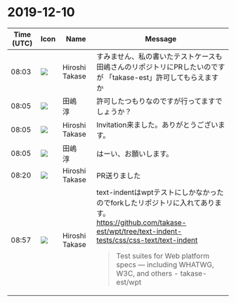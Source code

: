 # 2019-12-10

|Time (UTC)|Icon|Name|Message|
|---|---|---|---|
|08:03|![](https://secure.gravatar.com/avatar/1ac980f750155c5960a8f617e0ccb3d9.jpg?s=72&d=https%3A%2F%2Fa.slack-edge.com%2Fdf10d%2Fimg%2Favatars%2Fava_0016-72.png)|Hiroshi Takase|すみません、私の書いたテストケースも田嶋さんのリポジトリにPRしたいのですが 「takase-est」許可してもらえますか|
|08:05|![](https://secure.gravatar.com/avatar/698cc14290c3976fdd9f0a23494b87c1.jpg?s=72&d=https%3A%2F%2Fa.slack-edge.com%2Fdf10d%2Fimg%2Favatars%2Fava_0018-72.png)|田嶋　淳|許可したつもりなのですが行ってますでしょうか？|
|08:05|![](https://secure.gravatar.com/avatar/1ac980f750155c5960a8f617e0ccb3d9.jpg?s=72&d=https%3A%2F%2Fa.slack-edge.com%2Fdf10d%2Fimg%2Favatars%2Fava_0016-72.png)|Hiroshi Takase|Invitation来ました。ありがとうございます。|
|08:05|![](https://secure.gravatar.com/avatar/698cc14290c3976fdd9f0a23494b87c1.jpg?s=72&d=https%3A%2F%2Fa.slack-edge.com%2Fdf10d%2Fimg%2Favatars%2Fava_0018-72.png)|田嶋　淳|はーい、お願いします。|
|08:20|![](https://secure.gravatar.com/avatar/1ac980f750155c5960a8f617e0ccb3d9.jpg?s=72&d=https%3A%2F%2Fa.slack-edge.com%2Fdf10d%2Fimg%2Favatars%2Fava_0016-72.png)|Hiroshi Takase|PR送りました|
|08:57|![](https://secure.gravatar.com/avatar/1ac980f750155c5960a8f617e0ccb3d9.jpg?s=72&d=https%3A%2F%2Fa.slack-edge.com%2Fdf10d%2Fimg%2Favatars%2Fava_0016-72.png)|Hiroshi Takase|text-indentはwptテストにしかなかったのでforkしたリポジトリに入れてあります。<br><https://github.com/takase-est/wpt/tree/text-indent-tests/css/css-text/text-indent><br><blockquote>Test suites for Web platform specs — including WHATWG, W3C, and others - takase-est/wpt</blockquote>|
